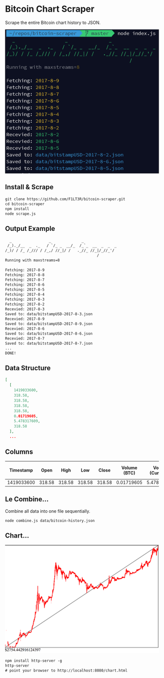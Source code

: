 # Bitcoin Chart Scraper

Scrape the entire Bitcoin chart history to JSON.

![Screenshot](screenshot.jpg)

## Install & Scrape

```shell
git clone https://github.com/F1LT3R/bitcoin-scraper.git
cd bitcoin-scraper
npm install
node scrape.js
```

## Output Example

```shell
  _                 _              _
 /_)._/__  _  ._   / `/_ _  __/_  /_`_  __  _  _  _
/_)/ / /_ /_/// / /_,/ //_|/ /   ._//_ //_|/_//_'/
                                          /
Running with maxstreams=8

Fetching: 2017-8-9
Fetching: 2017-8-8
Fetching: 2017-8-7
Fetching: 2017-8-6
Fetching: 2017-8-5
Fetching: 2017-8-4
Fetching: 2017-8-3
Fetching: 2017-8-2
Recevied: 2017-8-3
Saved to: data/bitstampUSD-2017-8-3.json
Recevied: 2017-8-9
Saved to: data/bitstampUSD-2017-8-9.json
Recevied: 2017-8-6
Saved to: data/bitstampUSD-2017-8-6.json
Recevied: 2017-8-7
Saved to: data/bitstampUSD-2017-8-7.json
...
DONE!
```

## Data Structure

```json
[
  [
    1419033600,
    318.58,
    318.58,
    318.58,
    318.58,
    0.01719605,
    5.478317609,
    318.58
  ],
  ...
```

## Columns

| Timestamp  |  Open  |  High  |  Low   | Close  | Volume (BTC) | Volume (Currency) | Weighted Price (USD) |
|------------|--------|--------|--------|--------|--------------|-------------------|----------------------|
| 1419033600 | 318.58 | 318.58 | 318.58 | 318.58 |   0.01719605 |       5.478317609 |               318.58 |


## Le Combine...

Combine all data into one file sequentially.

```shell
node combine.js data/bitcoin-history.json
```

## Chart...

![Chart Bitcoin Moores Law - Logarithmic Y axis dollars](log-moore-btc.jpg)

```shell
npm install http-server -g
http-server
# point your browser to http://localhost:8080/chart.html
```